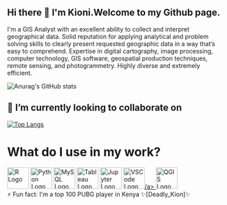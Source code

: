 ## Hi there 👋 I'm Kioni.Welcome to my Github page. 
I'm a GIS Analyst with an excellent ability to collect and interpret geographical data. Solid reputation for applying analytical and problem solving skills to clearly present requested geographic data in a way that’s easy to comprehend. Expertise in digital cartography, image processing, computer technology, GIS software, geospatial production techniques, remote sensing, and photogrammetry.  Highly diverse and extremely efficient.

![Anurag's GitHub stats](https://github-readme-stats.vercel.app/api?username=francis-kioni&show_icons=true&theme=radical)

## 👯 I’m currently looking to collaborate on
[![Top Langs](https://github-readme-stats.vercel.app/api/top-langs/?username=francis-kioni&layout=donut)](https://github.com/anuraghazra/github-readme-stats)

<h1>What do I use in my work?</h1>
    <div class="tech-container">
        <a href="#" class="tech r"><img src="https://www.r-project.org/logo/Rlogo.png" alt="R Logo" width="50"></a>
        <a href="#" class="tech python"><img src="https://www.python.org/static/community_logos/python-logo.png" alt="Python Logo" width="50"></a>
        <a href="#" class="tech postgresql"><img src="[https://www.mysql.com/common/logos/logo-mysql-170x115.png](https://w7.pngwing.com/pngs/657/27/png-transparent-postgresql-original-wordmark-logo-icon-thumbnail.png)" alt="MySQL Logo" width="50"></a>
        <a href="#" class="tech tableau"><img src="https://public.tableau.com/static/images/favicon-32x32.png" alt="Tableau Logo" width="50"></a>
        <a href="#" class="tech jupyter"><img src="https://jupyter.org/assets/nav_logo.svg" alt="Jupyter Logo" width="50"></a>
        <a href="#" class="tech vscode"><img src="https://code.visualstudio.com/assets/images/code-stable.png" alt="VSCode Logo" width="50">/a>
        <a href="#" class="tech qgis"><img src="https://qgis.org/en/_downloads/b738556101ca15d573f1a7e334e33407/qgis-logo.png" alt="QGIS Logo" width="50"></a>
    </div>
</body>
</html>
⚡ Fun fact: I'm a top 100 PUBG player in Kenya ✨[Deadly_Kion]✨
<!--
**francis-kioni/francis-kioni** is a ✨ _special_ ✨ repository because its `README.md` (this file) appears on your GitHub profile.

Here are some ideas to get you started:

- 🔭 I’m currently working on ...
- 🌱 I’m currently learning ...
- 👯 I’m looking to collaborate on ...
- 🤔 I’m looking for help with ...
- 💬 Ask me about ...
- 📫 How to reach me: ...
- 😄 Pronouns: ...
- ...
-[![Kioni's GitHub stats](https://github-readme-stats.vercel.app/api?username=francis-kioni](https://github.com/francis-kioni/github-readme-stats)
-->
